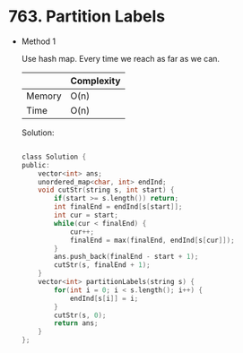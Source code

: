 # 763. Partition Labels
- Method 1

    Use hash map. Every time we reach as far as we can.

    | |   Complexity  |
    | ----------- | ----------- | 
    |  Memory     | O(n) | 
    |      Time       |  O(n) | 


    Solution:

    ``` h

    class Solution {
    public:
        vector<int> ans;
        unordered_map<char, int> endInd;
        void cutStr(string s, int start) {
            if(start >= s.length()) return;
            int finalEnd = endInd[s[start]];
            int cur = start;
            while(cur < finalEnd) {
                cur++;
                finalEnd = max(finalEnd, endInd[s[cur]]);
            }
            ans.push_back(finalEnd - start + 1);
            cutStr(s, finalEnd + 1);
        }
        vector<int> partitionLabels(string s) {
            for(int i = 0; i < s.length(); i++) {
                endInd[s[i]] = i;
            }
            cutStr(s, 0);
            return ans;
        }
    };

    ```

<!-- - Method 2

    This is another method.

    | |   Complexity  |
    | ----------- | ----------- | 
    |  Memory     | O(n) | 
    |      Time       |  O(n) | 


    Solution:

    ``` h



    ```

- Additional Knowledge:
       
    Here are some additional knowledge.



<br> -->
